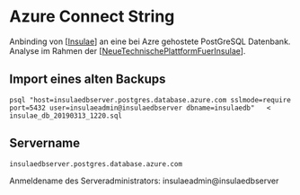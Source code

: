 # Azure Connect String

Anbinding von [[Insulae]] an eine bei Azre gehostete PostGreSQL Datenbank.
Analyse im Rahmen der [[NeueTechnischePlattformFuerInsulae]].

## Import eines alten Backups
    psql "host=insulaedbserver.postgres.database.azure.com sslmode=require port=5432 user=insulaeadmin@insulaedbserver dbname=insulaedb"   < insulae_db_20190313_1220.sql

## Servername
    insulaedbserver.postgres.database.azure.com
    
Anmeldename des Serveradministrators: insulaeadmin@insulaedbserver

[//begin]: # "Autogenerated link references for markdown compatibility"
[Insulae]: Insulae "insulae"
[NeueTechnischePlattformFuerInsulae]: NeueTechnischePlattformFuerInsulae "Neue technische Plattform für Insulae"
[//end]: # "Autogenerated link references"